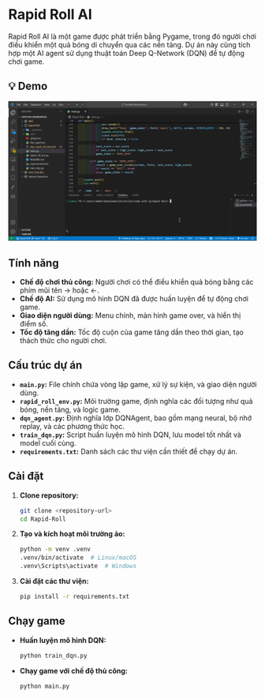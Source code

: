 # Rapid Roll AI

Rapid Roll AI là một game được phát triển bằng Pygame, trong đó người chơi điều khiển một quả bóng di chuyển qua các nền tảng. Dự án này cũng tích hợp một AI agent sử dụng thuật toán Deep Q-Network (DQN) để tự động chơi game.

## 💡 Demo

![Demo](assets/demo.gif)

## Tính năng

- **Chế độ chơi thủ công:** Người chơi có thể điều khiển quả bóng bằng các phím mũi tên -> hoặc <-.
- **Chế độ AI:** Sử dụng mô hình DQN đã được huấn luyện để tự động chơi game.
- **Giao diện người dùng:** Menu chính, màn hình game over, và hiển thị điểm số.
- **Tốc độ tăng dần:** Tốc độ cuộn của game tăng dần theo thời gian, tạo thách thức cho người chơi.

## Cấu trúc dự án

- **`main.py`:** File chính chứa vòng lặp game, xử lý sự kiện, và giao diện người dùng.
- **`rapid_roll_env.py`:** Môi trường game, định nghĩa các đối tượng như quả bóng, nền tảng, và logic game.
- **`dqn_agent.py`:** Định nghĩa lớp DQNAgent, bao gồm mạng neural, bộ nhớ replay, và các phương thức học.
- **`train_dqn.py`:** Script huấn luyện mô hình DQN, lưu model tốt nhất và model cuối cùng.
- **`requirements.txt`:** Danh sách các thư viện cần thiết để chạy dự án.

## Cài đặt

1. **Clone repository:**
   ```bash
   git clone <repository-url>
   cd Rapid-Roll
   ```

2. **Tạo và kích hoạt môi trường ảo:**
   ```bash
   python -m venv .venv
   .venv/bin/activate  # Linux/macOS
   .venv\Scripts\activate  # Windows
   ```

3. **Cài đặt các thư viện:**
   ```bash
   pip install -r requirements.txt
   ```

## Chạy game

- **Huấn luyện mô hình DQN:**
  ```bash
  python train_dqn.py
  ```

- **Chạy game với chế độ thủ công:**
  ```bash
  python main.py
  ```
